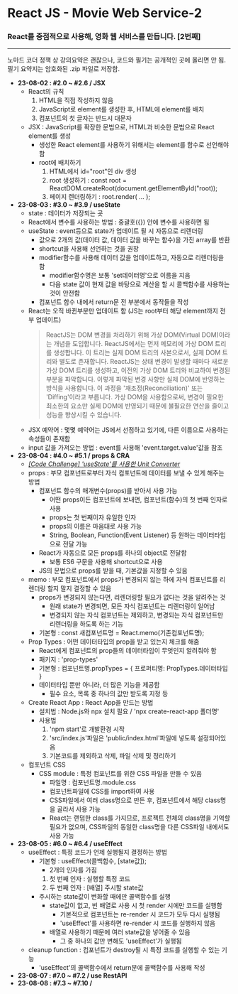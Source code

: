 # React JS - Movie Web Service-2

### React를 중점적으로 사용해, 영화 웹 서비스를 만듭니다. [2번째]

---

노마드 코더 정책 상 강의요약은 괜찮으나, 코드와 필기는 공개적인 곳에 올리면 안 됨.  
필기 요약지는 암호화된 .zip 파일로 저장함.

- **23-08-02 : #2.0 ~ #2.6 / JSX**
  - React의 규칙
    1. HTML을 직접 작성하지 않음
    2. JavaScript로 element를 생성한 후, HTML에 element를 배치
    3. 컴포넌트의 첫 글자는 반드시 대문자
  - JSX : JavaScript를 확장한 문법으로, HTML과 비슷한 문법으로 React element를 생성
    - 생성한 React element를 사용하기 위해서는 element를 함수로 선언해야 함
    - root에 배치하기
      1. HTML에서 id="root"인 div 생성
      2. root 생성하기 : const root = ReactDOM.createRoot(document.getElementById("root));
      3. 페이지 렌더링하기 : root.render( ... );
- **23-08-03 : #3.0 ~ #3.9 / useState**
  - state : 데이터가 저장되는 곳
  - React에서 변수를 사용하는 방법 : 중괄호({}) 안에 변수를 사용하면 됨
  - useState : event등으로 state가 업데이트 될 시 자동으로 리렌더링
    - 값으로 2개의 값(데이터 값, 데이터 값을 바꾸는 함수)을 가진 array를 반환
    - shortcut을 사용해 선언하는 것을 권장
    - modifier함수를 사용해 데이터 값을 업데이트하고, 자동으로 리렌더링을 함
      - modifier함수명은 보통 'set데이터명'으로 이름을 지음
      - 다음 state 값이 현재 값을 바탕으로 계산을 할 시 콜백함수를 사용하는 것이 안전함
    - 컴포넌트 함수 내에서 return문 전 부분에서 동작들을 작성
  - React는 오직 바뀐부분만 업데이트 함 (JS는 root부터 해당 element까지 전부 업데이트)
    > ReactJS는 DOM 변경을 처리하기 위해 가상 DOM(Virtual DOM)이라는 개념을 도입합니다.
    > ReactJS에서는 먼저 메모리에 가상 DOM 트리를 생성합니다.
    > 이 트리는 실제 DOM 트리의 사본으로서, 실제 DOM 트리와 별도로 존재합니다.
    > ReactJS는 상태 변경이 발생할 때마다 새로운 가상 DOM 트리를 생성하고, 이전의 가상 DOM 트리와 비교하여 변경된 부분을 파악합니다.
    > 이렇게 파악된 변경 사항만 실제 DOM에 반영하는 방식을 사용합니다.
    > 이 과정을 '재조정(Reconciliation)' 또는 'Diffing'이라고 부릅니다.
    > 가상 DOM을 사용함으로써, 변경이 필요한 최소한의 요소만 실제 DOM에 반영되기 때문에 불필요한 연산을 줄이고 성능을 향상시킬 수 있습니다.
  - JSX 예약어 : 몇몇 예약어는 JS에서 선점하고 있기에, 다른 이름으로 사용하는 속성들이 존재함
  - input 값을 가져오는 방법 : event를 사용해 'event.target.value'값을 참조
- **23-08-04 : #4.0 ~ #5.1 / props & CRA**
  - _<a href="https://reactunitconverter.dition0221.repl.co/" target="_blank">[Code Challenge] 'useState'를 사용한 Unit Converter</a>_
  - props : 부모 컴포넌트로부터 자식 컴포넌트에 데이터를 보낼 수 있게 해주는 방법
    - 컴포넌트 함수의 매개변수(props)를 받아서 사용 가능
      - 어떤 props이든 컴포넌트에 보내면, 컴포넌트(함수)의 첫 번째 인자로 사용
      - props는 첫 번째이자 유일한 인자
      - props의 이름은 마음대로 사용 가능
      - String, Boolean, Function(Event Listener) 등 원하는 데이터타입으로 전달 가능
    - React가 자동으로 모든 props를 하나의 object로 전달함
      - 보통 ES6 구문을 사용해 shortcut으로 사용
    - JS의 문법으로 props를 받을 때, 기본값을 지정할 수 있음
  - memo : 부모 컴포넌트에서 props가 변경되지 않는 하에 자식 컴포넌트를 리렌더링 할지 말지 결정할 수 있음
    - props가 변경되지 않는다면, 리렌더링할 필요가 없다는 것을 알려주는 것
      - 원래 state가 변경되면, 모든 자식 컴포넌트는 리렌더링이 일어남
      - 변경되지 않는 자식 컴포넌트는 제외하고, 변경되는 자식 컴포넌트만 리렌더링을 하도록 하는 기능
    - 기본형 : const 새컴포넌트명 = React.memo(기존컴포넌트명);
  - Prop Types : 어떤 데이터타입의 prop을 받고 있는지 체크를 해줌
    - React에게 컴포넌트의 prop들의 데이터타입이 무엇인지 알려줘야 함
    - 패키지 : 'prop-types'
    - 기본형 : 컴포넌트명.propTypes = { 프로퍼티명: PropTypes.데이터타입 }
    - 데이터타입 뿐만 아니라, 더 많은 기능을 제공함
      - 필수 요소, 목록 중 하나의 값만 받도록 지정 등
  - Create React App : React App을 만드는 방법
    - 설치법 : Node.js와 npx 설치 필요 / 'npx create-react-app 폴더명'
    - 사용법
      1. 'npm start'로 개발환경 시작
      2. 'src/index.js'파일은 'public/index.html'파일에 넣도록 설정되어있음
      3. 기본코드를 제외하고 삭제, 파일 삭제 및 정리하기
  - 컴포넌트 CSS
    - CSS module : 특정 컴포넌트를 위한 CSS 파일을 만들 수 있음
      - 파일명 : 컴포넌트명.module.css
      - 컴포넌트파일에 CSS를 import하여 사용
      - CSS파일에서 여러 class명으로 만든 후, 컴포넌트에서 해당 class명을 골라서 사용 가능
      - React는 랜덤한 class를 가지므로, 프로젝트 전체의 class명을 기억할 필요가 없으며, CSS파일의 동일한 class명을 다른 CSS파일 내에서도 사용 가능
- **23-08-05 : #6.0 ~ #6.4 / useEffect**
  - useEffect : 특정 코드가 언제 실행될지 결정하는 방법
    - 기본형 : useEffect(콜백함수, [state값]);
      - 2개의 인자를 가짐
      1. 첫 번째 인자 : 실행할 특정 코드
      2. 두 번째 인자 : [배열] 주시할 state값
    - 주시하는 state값이 변화할 때에만 콜백함수를 실행
      - state값이 없고, 빈 배열로 사용 시 첫 render 시에만 코드를 실행함
        - 기본적으로 컴포넌트는 re-render 시 코드가 모두 다시 실행됨
        - 'useEffect'를 사용하면 re-render 시 코드를 실행하지 않음
      - 배열로 사용하기 때문에 여러 state값을 넣어줄 수 있음
        - 그 중 하나의 값만 변해도 'useEffect'가 실행됨
  - cleanup function : 컴포넌트가 destroy될 시 특정 코드를 실행할 수 있는 기능
    - 'useEffect'의 콜백함수에서 return문에 콜백함수를 사용해 작성
- **23-08-07 : #7.0 ~ #7.2 / use RestAPI**
- **23-08-08 : #7.3 ~ #7.10 /**
